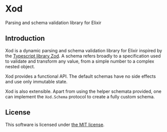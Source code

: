 # Xod

Parsing and schema validation library for Elixir

## Introduction

Xod is a dynamic parsing and schema validation library for Elixir inspired by
the [Typescript library Zod](https://github.com/colinhacks/zod). A schema
refers broadly to a specification used to validate and transform any value, from
a simple number to a complex nested object.

Xod provides a functional API. The default schemas have no side effects and use
only immutable state.

Xod is also extensible. Apart from using the helper schemata provided, one can
implement the `Xod.Schema` protocol to create a fully custom schema.

## License

This software is licensed under
[the MIT license](https://github.com/ernestoittig/xod/blob/main/LICENSE).
